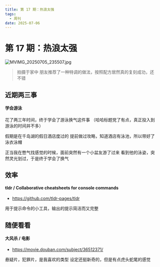 ```yaml
---
title: 第 17 期：热浪太强
tags:
  - 周刊
date: 2025-07-06
---
```


# 第 17 期：热浪太强

![MVIMG_20250705_235507.jpg](https://raw.githubusercontent.com/logycoconut/pic-repo/master/MVIMG_20250705_235507.jpg)

> 拍摄于家中
> 朋友推荐了一种特调的做法，按照配方居然真的复刻成功，还不错

## 近期两三事

#### 学会游泳

花了两三年时间，终于学会了游泳换气这件事
（哈哈标题党了有点，真正投入到游泳的时间并不多）

假期是在千岛湖的假日酒店度过的
提前做过攻略，知道酒店有泳池，所以带好了泳衣泳帽

正当我在憋气找感觉的时候，面前突然有一个小盆友游了过来
看到他的泳姿，突然灵光划过，于是终于学会了换气

## 效率

#### **tldr** / Collaborative cheatsheets for console commands

- https://github.com/tldr-pages/tldr

用于提示命令的小工具，输出的提示简洁而又完整

## 随便看看

#### 大风杀 / 电影

- https://movie.douban.com/subject/36512371/

悬疑片，犯罪片，是我喜欢的类型
设定还挺新奇的，但是有点虎头蛇尾的感觉